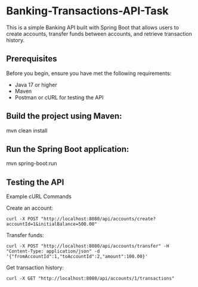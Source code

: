 # Banking-Transactions-API-Task

This is a simple Banking API built with Spring Boot that allows users to create accounts, transfer funds between accounts, and retrieve transaction history.

## Prerequisites

Before you begin, ensure you have met the following requirements:

- Java 17 or higher
- Maven
- Postman or cURL for testing the API

## Build the project using Maven:
mvn clean install

## Run the Spring Boot application:
mvn spring-boot:run

## Testing the API
Example cURL Commands

Create an account:
```
curl -X POST "http://localhost:8080/api/accounts/create?accountId=1&initialBalance=500.00"
```

Transfer funds:
```
curl -X POST "http://localhost:8080/api/accounts/transfer" -H "Content-Type: application/json" -d '{"fromAccountId":1,"toAccountId":2,"amount":100.00}'
```

Get transaction history:
```
curl -X GET "http://localhost:8080/api/accounts/1/transactions"
```
